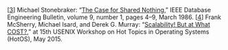 [[3](part02.html#Stonebraker1986tq-marker)] Michael Stonebraker:
“[The Case for Shared Nothing](http://db.cs.berkeley.edu/papers/hpts85-nothing.pdf),”
IEEE Database Engineering Bulletin, volume 9, number 1, pages 4–9, March 1986. [[4](part02.html#McSherry2015vx_pt2-marker)] Frank McSherry, Michael Isard, and Derek G. Murray:
“[Scalability! But at What COST?](http://www.frankmcsherry.org/assets/COST.pdf),”
at 15th USENIX Workshop on Hot Topics in Operating Systems (HotOS), May 2015.